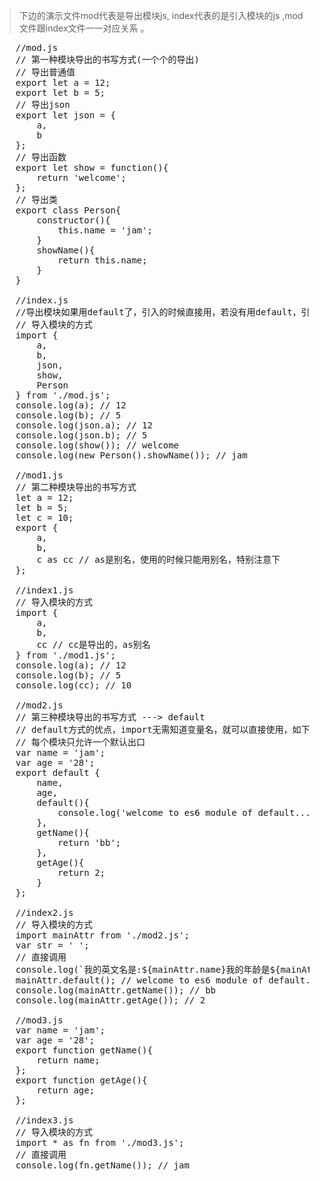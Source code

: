 >下边的演示文件mod代表是导出模块js, index代表的是引入模块的js ,mod文件跟index文件一一对应关系 。

<pre>
    //mod.js
    // 第一种模块导出的书写方式(一个个的导出)
    // 导出普通值
    export let a = 12;
    export let b = 5;
    // 导出json
    export let json = {
        a,
        b
    };
    // 导出函数
    export let show = function(){
        return 'welcome';
    };
    // 导出类
    export class Person{
        constructor(){
            this.name = 'jam';
        }
        showName(){
            return this.name;
        }
    }

    //index.js
    //导出模块如果用default了，引入的时候直接用，若没有用default，引入的时候可以用{}的形式
    // 导入模块的方式
    import {
        a,
        b,
        json,
        show,
        Person
    } from './mod.js';
    console.log(a); // 12
    console.log(b); // 5
    console.log(json.a); // 12
    console.log(json.b); // 5
    console.log(show()); // welcome
    console.log(new Person().showName()); // jam

    //mod1.js
    // 第二种模块导出的书写方式
    let a = 12;
    let b = 5;
    let c = 10;
    export {
        a,
        b,
        c as cc // as是别名，使用的时候只能用别名，特别注意下
    };

    //index1.js
    // 导入模块的方式
    import {
        a,
        b,
        cc // cc是导出的，as别名
    } from './mod1.js';
    console.log(a); // 12
    console.log(b); // 5
    console.log(cc); // 10

    //mod2.js
    // 第三种模块导出的书写方式 ---> default
    // default方式的优点，import无需知道变量名，就可以直接使用，如下
    // 每个模块只允许一个默认出口
    var name = 'jam';
    var age = '28';
    export default {
        name,
        age,
        default(){
            console.log('welcome to es6 module of default...');
        },
        getName(){
            return 'bb';
        },
        getAge(){
            return 2;
        }
    };

    //index2.js
    // 导入模块的方式
    import mainAttr from './mod2.js';
    var str = ' ';
    // 直接调用
    console.log(`我的英文名是:${mainAttr.name}我的年龄是${mainAttr.age}`);
    mainAttr.default(); // welcome to es6 module of default...
    console.log(mainAttr.getName()); // bb
    console.log(mainAttr.getAge()); // 2

    //mod3.js
    var name = 'jam';
    var age = '28';
    export function getName(){
        return name;
    };
    export function getAge(){
        return age;
    };

    //index3.js
    // 导入模块的方式
    import * as fn from './mod3.js';
    // 直接调用
    console.log(fn.getName()); // jam
</pre>